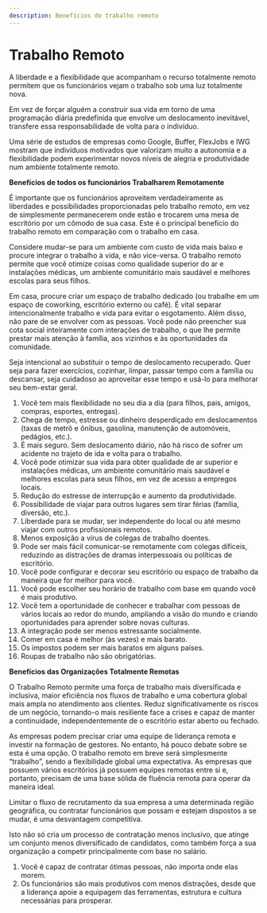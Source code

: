 ```yaml
---
description: Benefícios do trabalho remoto
---
```


# Trabalho Remoto

A liberdade e a flexibilidade que acompanham o recurso totalmente remoto permitem que os funcionários vejam o trabalho sob uma luz totalmente nova.

Em vez de forçar alguém a construir sua vida em torno de uma programação diária predefinida que envolve um deslocamento inevitável, transfere essa responsabilidade de volta para o indivíduo.

Uma série de estudos de empresas como Google, Buffer, FlexJobs e IWG mostram que indivíduos motivados que valorizam muito a autonomia e a flexibilidade podem experimentar novos níveis de alegria e produtividade num ambiente totalmente remoto.



**Benefícios de todos os funcionários Trabalharem Remotamente**

É importante que os funcionários aproveitem verdadeiramente as liberdades e possibilidades proporcionadas pelo trabalho remoto, em vez de simplesmente permanecerem onde estão e trocarem uma mesa de escritório por um cômodo de sua casa. Este é o principal benefício do trabalho remoto em comparação com o trabalho em casa.

Considere mudar-se para um ambiente com custo de vida mais baixo e procure integrar o trabalho à vida, e não vice-versa. O trabalho remoto permite que você otimize coisas como qualidade superior do ar e instalações médicas, um ambiente comunitário mais saudável e melhores escolas para seus filhos.

Em casa, procure criar um espaço de trabalho dedicado (ou trabalhe em um espaço de coworking, escritório externo ou café). É vital separar intencionalmente trabalho e vida para evitar o esgotamento. Além disso, não pare de se envolver com as pessoas. Você pode não preencher sua cota social inteiramente com interações de trabalho, o que lhe permite prestar mais atenção à família, aos vizinhos e às oportunidades da comunidade.

Seja intencional ao substituir o tempo de deslocamento recuperado. Quer seja para fazer exercícios, cozinhar, limpar, passar tempo com a família ou descansar, seja cuidadoso ao aproveitar esse tempo e usá-lo para melhorar seu bem-estar geral.

1. Você tem mais flexibilidade no seu dia a dia (para filhos, pais, amigos, compras, esportes, entregas).
2. Chega de tempo, estresse ou dinheiro desperdiçado em deslocamentos (taxas de metrô e ônibus, gasolina, manutenção de automóveis, pedágios, etc.).
3. É mais seguro. Sem deslocamento diário, não há risco de sofrer um acidente no trajeto de ida e volta para o trabalho.
4. Você pode otimizar sua vida para obter qualidade de ar superior e instalações médicas, um ambiente comunitário mais saudável e melhores escolas para seus filhos, em vez de acesso a empregos locais.
5. Redução do estresse de interrupção e aumento da produtividade.&#x20;
6. Possibilidade de viajar para outros lugares sem tirar férias (família, diversão, etc.).
7. Liberdade para se mudar, ser independente do local ou até mesmo viajar com outros profissionais remotos.
8. Menos exposição a vírus de colegas de trabalho doentes.
9. Pode ser mais fácil comunicar-se remotamente com colegas difíceis, reduzindo as distrações de dramas interpessoais ou políticas de escritório.
10. Você pode configurar e decorar seu escritório ou espaço de trabalho da maneira que for melhor para você.
11. Você pode escolher seu horário de trabalho com base em quando você é mais produtivo.&#x20;
12. Você tem a oportunidade de conhecer e trabalhar com pessoas de vários locais ao redor do mundo, ampliando a visão do mundo e criando oportunidades para aprender sobre novas culturas.&#x20;
13. A integração pode ser menos estressante socialmente.&#x20;
14. Comer em casa é melhor (às vezes) e mais barato.&#x20;
15. Os impostos podem ser mais baratos em alguns países.&#x20;
16. Roupas de trabalho não são obrigatórias.



**Benefícios das Organizações Totalmente Remotas**

O Trabalho Remoto permite uma força de trabalho mais diversificada e inclusiva, maior eficiência nos fluxos de trabalho e uma cobertura global mais ampla no atendimento aos clientes. Reduz significativamente os riscos de um negócio, tornando-o mais resiliente face a crises e capaz de manter a continuidade, independentemente de o escritório estar aberto ou fechado.

As empresas podem precisar criar uma equipe de liderança remota e investir na formação de gestores. No entanto, há pouco debate sobre se esta é uma opção. O trabalho remoto em breve será simplesmente “trabalho”, sendo a flexibilidade global uma expectativa. As empresas que possuem vários escritórios já possuem equipes remotas entre si e, portanto, precisam de uma base sólida de fluência remota para operar da maneira ideal.

Limitar o fluxo de recrutamento da sua empresa a uma determinada região geográfica, ou contratar funcionários que possam e estejam dispostos a se mudar, é uma desvantagem competitiva.

Isto não só cria um processo de contratação menos inclusivo, que atinge um conjunto menos diversificado de candidatos, como também força a sua organização a competir principalmente com base no salário.

1. Você é capaz de contratar ótimas pessoas, não importa onde elas morem.
2. Os funcionários são mais produtivos com menos distrações, desde que a liderança apoie a equipagem das ferramentas, estrutura e cultura necessárias para prosperar.
